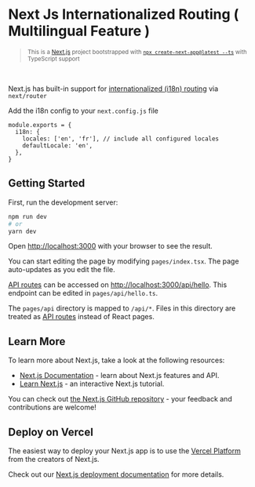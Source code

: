 # Next Js Internationalized Routing ( Multilingual Feature )

><small>This is a [Next.js](https://nextjs.org/) project bootstrapped with [`npx create-next-app@latest --ts`](https://nextjs.org/docs/basic-features/typescript)  with TypeScript support</small>

<br />

Next.js has built-in support for [internationalized (i18n) routing](https://nextjs.org/docs/advanced-features/i18n-routing) via `next/router`


Add the i18n config to your `next.config.js` file
```
module.exports = {
  i18n: {
    locales: ['en', 'fr'], // include all configured locales
    defaultLocale: 'en',
  },
}
```



## Getting Started

First, run the development server:

```bash
npm run dev
# or
yarn dev
```

Open [http://localhost:3000](http://localhost:3000) with your browser to see the result.

You can start editing the page by modifying `pages/index.tsx`. The page auto-updates as you edit the file.

[API routes](https://nextjs.org/docs/api-routes/introduction) can be accessed on [http://localhost:3000/api/hello](http://localhost:3000/api/hello). This endpoint can be edited in `pages/api/hello.ts`.

The `pages/api` directory is mapped to `/api/*`. Files in this directory are treated as [API routes](https://nextjs.org/docs/api-routes/introduction) instead of React pages.

## Learn More

To learn more about Next.js, take a look at the following resources:

- [Next.js Documentation](https://nextjs.org/docs) - learn about Next.js features and API.
- [Learn Next.js](https://nextjs.org/learn) - an interactive Next.js tutorial.

You can check out [the Next.js GitHub repository](https://github.com/vercel/next.js/) - your feedback and contributions are welcome!

## Deploy on Vercel

The easiest way to deploy your Next.js app is to use the [Vercel Platform](https://vercel.com/new?utm_medium=default-template&filter=next.js&utm_source=create-next-app&utm_campaign=create-next-app-readme) from the creators of Next.js.

Check out our [Next.js deployment documentation](https://nextjs.org/docs/deployment) for more details.

